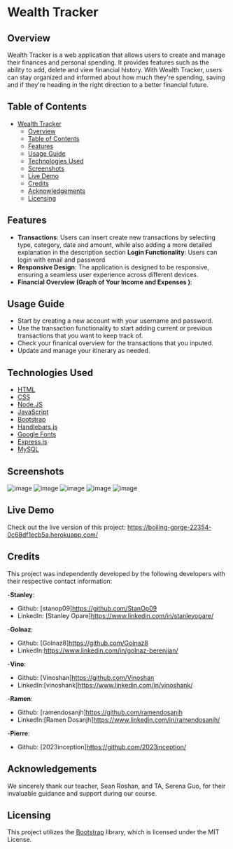 # Wealth Tracker

## Overview 
Wealth Tracker is a web application that allows users to create and manage their finances and personal spending. It provides features such as the ability to add, delete and view financial history. With Wealth Tracker, users can stay organized and informed about how much they're spending, saving and if they're heading in the right direction to a better financial future. 

## Table of Contents
- [Wealth Tracker](#wealth-tracker)
  - [Overview](#overview)
  - [Table of Contents](#table-of-contents)
  - [Features](#features)
  - [Usage Guide](#usage-guide)
  - [Technologies Used](#technologies-used)
  - [Screenshots](#screenshots)
  - [Live Demo](#live-demo)
  - [Credits](#credits)
  - [Acknowledgements](#acknowledgements)
  - [Licensing](#licensing)

## Features 
- <b>Transactions</b>: Users can insert create new transactions by selecting type, category, date and amount, while also adding a more detailed explanation in the description section
<b>Login Functionality</b>: Users can login with email and password 
- <b>Responsive Design</b>: The application is designed to be responsive, ensuring a seamless user experience across different devices.  
- <b>Financial Overview (Graph of Your Income and Expenses )</b>: 

## Usage Guide 
- Start by creating a new account with your username and password. 
- Use the transaction functionality to start adding current or previous transactions that you want to keep track of. 
- Check your finanical overview for the transactions that you inputed. 
- Update and manage your itinerary as needed.

## Technologies Used
- [HTML](https://developer.mozilla.org/en-US/docs/Web/HTML)
- [CSS](https://developer.mozilla.org/en-US/docs/Web/CSS)
- [Node.JS](https://nodejs.org/en)
- [JavaScript](https://www.javascript.com/)
- [Bootstrap](https://getbootstrap.com/)
- [Handlebars.js](https://handlebarsjs.com/guide/)
- [Google Fonts](https://fonts.google.com/)
- [Express.js](https://expressjs.com/)
- [MySQL](https://www.mysql.com/)

## Screenshots 
![image](https://github.com/Golnaz8/Tech-Blog/assets/133593128/2d75e4cc-2b3f-461f-8a6b-000c1a80ef20)
![image](https://github.com/Golnaz8/Tech-Blog/assets/133593128/da639d97-03ec-457e-a99a-50003ae0919a)
![image](https://github.com/Golnaz8/Tech-Blog/assets/133593128/ee1d254b-d5be-408b-b568-023f57151c8d)
![image](https://github.com/Golnaz8/Tech-Blog/assets/133593128/db11382b-3b07-4625-932a-6179590d7197)
![image](https://github.com/Golnaz8/Tech-Blog/assets/133593128/283800e0-6314-46b3-8428-0fd78bec4810)

## Live Demo
Check out the live version of this project:
https://boiling-gorge-22354-0c68df1ecb5a.herokuapp.com/

## Credits
This project was independently developed by the following developers with their respective contact information:

-<b>Stanley</b>:
- Github: [stanop09]https://github.com/StanOp09
- LinkedIn: [Stanley Opare]https://www.linkedin.com/in/stanleyopare/

-<b>Golnaz</b>:
- Github: [Golnaz8]https://github.com/Golnaz8 
- LinkedIn:https://www.linkedin.com/in/golnaz-berenjian/

-<b>Vino</b>:
- Github: [Vinoshan]https://github.com/Vinoshan 
- LinkedIn:[vinoshank]https://www.linkedin.com/in/vinoshank/

-<b>Ramen</b>:
- Github: [ramendosanjh]https://github.com/ramendosanjh 
- LinkedIn:[Ramen Dosanjh]https://www.linkedin.com/in/ramendosanjh/

-<b>Pierre</b>:
- Github: [2023inception]https://github.com/2023inception/

## Acknowledgements
We sincerely thank our teacher, Sean Roshan, and TA, Serena Guo, for their invaluable guidance and support during our course.

## Licensing
This project utilizes the [Bootstrap](https://getbootstrap.com/) library, which is licensed under the MIT License.